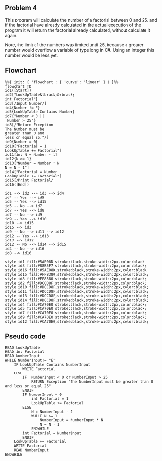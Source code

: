## Problem 4
This program will calculate the number of a factorial between 0 and 25, and
if the factorial have already calculated in the actual execution of the program it will 
return the factorial already calculated, without calculate it again.

Note, the limit of the numbers was limited until 25, because a greater number would overflow a variable of type long in C#. Using an integer this number would be less yet.

## Flowchart
```mermaid
%%{ init: { 'flowchart': { 'curve': 'linear' } } }%%
flowchart TD
id1([Start])
id2["LookUpTable&lbrack;&rbrack;
int Factorial"]
id3[/Input Number/]
id4{Number != E}
id5{LookUpTable Contains Number}
id7{"Number < 0 ||
 Number > 25"}
id8[/"Return Exception: 
The Number must be 
greater than 0 and
less or equal 25."/]
id9{Number = 0}
id10["Factorial = 1
LookUpTable += Factorial"]
id11[int N = Number - 1]
id12{N >= 1}
id13["Number = Number * N
N = N - 1"]
id14["Factorial = Number
LookUpTable += Factorial"]
id15[/Print Factorial/]
id16([End])

id1 --> id2 --> id3 --> id4
id4 -- Yes --> id5
id5 -- Yes --> id15
id5 -- No --> id7
id7 -- Yes --> id8
id7 -- No --> id9
id9 -- Yes --> id10
id10 --> id15
id15 --> id3
id9 -- No --> id11 --> id12
id12 -- Yes --> id13
id13 --> id12
id12 -- No --> id14 --> id15
id4 -- No --> id16
id8 --> id16

style id1 fill:#5AE08D,stroke:black,stroke-width:2px,color:black
style id3 fill:#88B5F7,stroke:black,stroke-width:2px,color:black;
style id16 fill:#5AE08D,stroke:black,stroke-width:2px,color:black
style id15 fill:#FF8380,stroke:black,stroke-width:2px,color:black;
style id8 fill:#FF8380,stroke:black,stroke-width:2px,color:black;
style id2 fill:#DCCD8F,stroke:black,stroke-width:2px,color:black;
style id10 fill:#DCCD8F,stroke:black,stroke-width:2px,color:black;
style id11 fill:#DCCD8F,stroke:black,stroke-width:2px,color:black;
style id13 fill:#DCCD8F,stroke:black,stroke-width:2px,color:black;
style id14 fill:#DCCD8F,stroke:black,stroke-width:2px,color:black;
style id4 fill:#CA70E0,stroke:black,stroke-width:2px,color:black;
style id5 fill:#CA70E0,stroke:black,stroke-width:2px,color:black;
style id7 fill:#CA70E0,stroke:black,stroke-width:2px,color:black;
style id9 fill:#CA70E0,stroke:black,stroke-width:2px,color:black;
style id12 fill:#CA70E0,stroke:black,stroke-width:2px,color:black;
```

## Pseudo code
```basic
READ LookUpTable
READ int Factorial
READ NumberInput
WHILE NumberInput!= "E"
	IF LookUpTable Contains NumberInput
		WRITE Factorial
	ELSE
		IF 	NumberInput < 0 or NumberInput > 25
			RETURN Exception "The NumberInput must be greater than 0 and less or equal 25"
		ENDIF
		IF NumberInput = 0
			int Factorial = 1
			LookUpTable += Factorial
		ELSE
			N = NumberInput - 1
			WHILE N >= 1
				NumberInput = NumberInput * N	
				N = N - 1
			ENDWHILE
		int Factorial = NumberInput
		ENDIF
	LookUpTable += Factorial
	WRITE Factorial
	READ NumberInput
ENDWHILE
```





